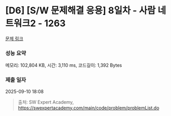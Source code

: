 # [D6] [S/W 문제해결 응용] 8일차 - 사람 네트워크2 - 1263 

[문제 링크](https://swexpertacademy.com/main/code/problem/problemDetail.do?contestProbId=AV18P2B6Iu8CFAZN) 

### 성능 요약

메모리: 102,804 KB, 시간: 3,110 ms, 코드길이: 1,392 Bytes

### 제출 일자

2025-09-10 18:08



> 출처: SW Expert Academy, https://swexpertacademy.com/main/code/problem/problemList.do
